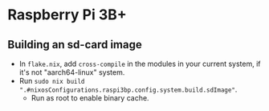 # Raspberry Pi 3B+

## Building an sd-card image
- In `flake.nix`, add `cross-compile` in the modules in your current system, if it's not "aarch64-linux" system.
- Run `sudo nix build ".#nixosConfigurations.raspi3bp.config.system.build.sdImage"`.
    - Run as root to enable binary cache.
